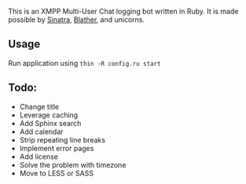 This is an XMPP Multi-User Chat logging bot written in Ruby. It is made possible by [Sinatra](http://sinatrarb.com), [Blather](https://github.com/adhearsion/blather), and unicorns.

Usage
-----

Run application using `thin -R config.ru start`

Todo:
----
* Change title
* Leverage caching
* Add Sphinx search
* Add calendar
* Strip repeating line breaks
* Implement error pages
* Add license
* Solve the problem with timezone
* Move to LESS or SASS
